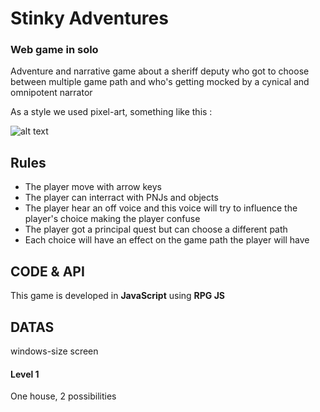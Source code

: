 # Stinky Adventures

### Web game in solo

Adventure and narrative game about a sheriff deputy who got to choose between multiple game path and who's getting mocked by a cynical and omnipotent narrator

As a style we used pixel-art, something like this :

![alt text](http://img1.game-oldies.com/sites/default/files/snaps/nintendo-game-boy-advance/pokemon-emerald-version-usa-europe.png)

## Rules

* The player move with arrow keys  
* The player can interract with PNJs and objects   
* The player hear an off voice and this voice will try to influence the player's choice making the player confuse
* The player got a principal quest but can choose a different path  
* Each choice will have an effect on the game path the player will have

## CODE & API 

This game is developed in **JavaScript** using **RPG JS**  

## DATAS

windows-size screen 

#### Level 1

One house, 2 possibilities
 


 
